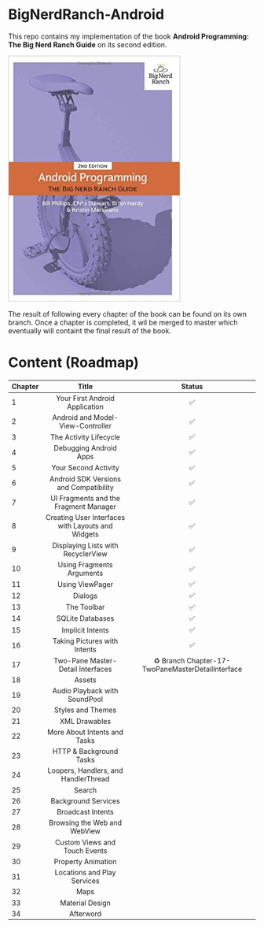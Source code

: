 # BigNerdRanch-Android


This repo contains my implementation of the book **Android Programming: The Big Nerd Ranch Guide** on its second edition.

![](cover.jpg)

The result of following every chapter of the book can be found on its own branch. Once a chapter is completed, it wil be merged to master which eventually will containt the final result of the book.

Content (Roadmap)
=================

| Chapter | Title                                             | Status|
|---------|:-------------------------------------------------:|:-----:|
| 1       | Your First Android Application                    | ✅
| 2       | Android and Model-View-Controller                 | ✅
| 3       | The Activity Lifecycle                            | ✅
| 4       | Debugging Android Apps                            | ✅
| 5       | Your Second Activity                              | ✅
| 6       | Android SDK Versions and Compatibility            | ✅
| 7       | UI Fragments and the Fragment Manager             | ✅
| 8       | Creating User Interfaces with Layouts and Widgets | ✅
| 9       | Displaying Lists with RecyclerView                | ✅
| 10      | Using Fragments Arguments                         | ✅
| 11      | Using ViewPager                                   | ✅
| 12      | Dialogs                                           | ✅
| 13      | The Toolbar                                       | ✅
| 14      | SQLite Databases                                  | ✅
| 15      | Implicit Intents                                  | ✅
| 16      | Taking Pictures with Intents                      | ✅
| 17      | Two-Pane Master-Detail Interfaces                 | ♻️  Branch Chapter-17-TwoPaneMasterDetailInterface
| 18      | Assets                                            |
| 19      | Audio Playback with SoundPool                     |
| 20      | Styles and Themes                                 |
| 21      | XML Drawables                                     |
| 22      | More About Intents and Tasks                      |
| 23      | HTTP & Background Tasks                           |
| 24      | Loopers, Handlers, and HandlerThread              |
| 25      | Search                                            |
| 26      | Background Services                               |
| 27      | Broadcast Intents                                 |
| 28      | Browsing the Web and WebView                      |
| 29      | Custom Views and Touch Events                     |
| 30      | Property Animation                                |
| 31      | Locations and Play Services                       |
| 32      | Maps                                              |
| 33      | Material Design                                   |
| 34      | Afterword                                         |


